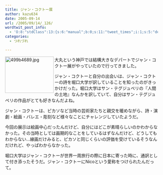 ```yaml
---
title: ジャン・コクトー展
author: kazu634
date: 2005-09-14
url: /2005/09/14/_126/
wordtwit_post_info:
  - 'O:8:"stdClass":13:{s:6:"manual";b:0;s:11:"tweet_times";i:1;s:5:"delay";i:0;s:7:"enabled";i:1;s:10:"separation";s:2:"60";s:7:"version";s:3:"3.7";s:14:"tweet_template";b:0;s:6:"status";i:2;s:6:"result";a:0:{}s:13:"tweet_counter";i:2;s:13:"tweet_log_ids";a:1:{i:0;i:2041;}s:9:"hash_tags";a:0:{}s:8:"accounts";a:1:{i:0;s:7:"kazu634";}}'
categories:
  - つれづれ

---
```

<div class="section">
<p>
<a href="http://image.blog.livedoor.jp/simoom634/imgs/4/9/499b4689.jpg" onclick="__gaTracker('send', 'event', 'outbound-article', 'http://image.blog.livedoor.jp/simoom634/imgs/4/9/499b4689.jpg', '');" target="_blank"><img width="160" align="left" alt="499b4689.jpg" src="http://image.blog.livedoor.jp/simoom634/imgs/4/9/499b4689-s.jpg" class="pict" height="120" border="0" /></a>
</p></p> 
  
<p>
    大丸という神戸では結構大きなデパートでジャン・コクトー展がやっていたので行ってきました。
</p></p> 
  
<p>
    ジャン・コクトーと自分の出会いは、ジャン・コクトーの詩を堀口大学が訳していることを知ったのがきっかけだった。堀口大学はサン・テグジュペリの『人間の土地』なんかを訳していて、自分はサン・テグジュペリの作品がとても好きなんだよね。
</p></p> 
  
<p>
    ジャン・コクトーは、ピカソなど当時の芸術家たちと親交を暖めながら、詩・演劇・絵画・バレエ・彫刻など様々なことにチャレンジしていたようだ。
</p></p> 
  
<p>
    今回の展示は絵画中心だったんだけど、自分にはどこが素晴らしいのかわからなかった。その当時としては画期的なことをしているはずなんだけど、どうしてもわからない…線画だけみると、ピカソと同じくらいの評価を受けているそうなんだけれど、やっぱわからなかった。
</p></p> 
  
<p>
    堀口大学はジャン・コクトーが世界一周旅行の際に日本に寄った時に、通訳として付き添ったそうだ。ジャン・コクトーにNicoという愛称をつけられたんだって。
</p>
</div>